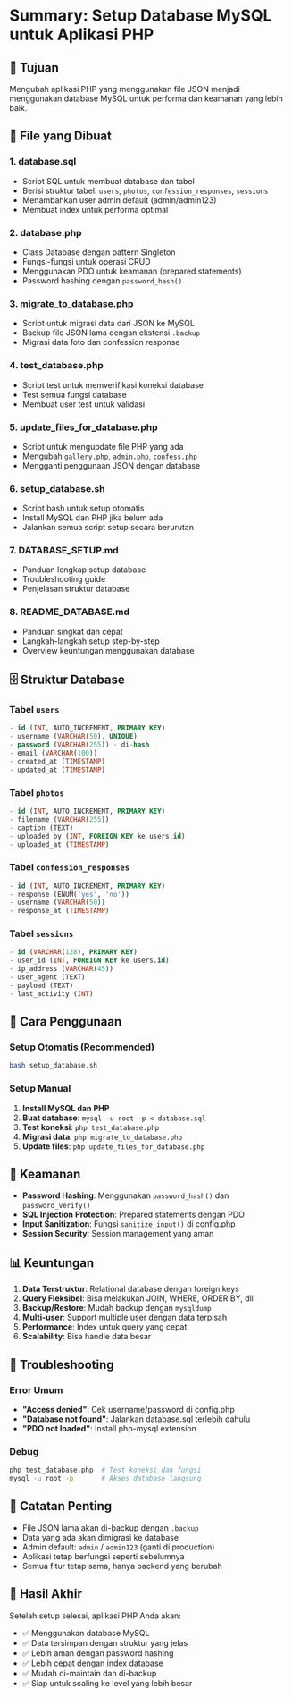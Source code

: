 # Summary: Setup Database MySQL untuk Aplikasi PHP

## 🎯 Tujuan
Mengubah aplikasi PHP yang menggunakan file JSON menjadi menggunakan database MySQL untuk performa dan keamanan yang lebih baik.

## 📁 File yang Dibuat

### 1. **database.sql**
- Script SQL untuk membuat database dan tabel
- Berisi struktur tabel: `users`, `photos`, `confession_responses`, `sessions`
- Menambahkan user admin default (admin/admin123)
- Membuat index untuk performa optimal

### 2. **database.php**
- Class Database dengan pattern Singleton
- Fungsi-fungsi untuk operasi CRUD
- Menggunakan PDO untuk keamanan (prepared statements)
- Password hashing dengan `password_hash()`

### 3. **migrate_to_database.php**
- Script untuk migrasi data dari JSON ke MySQL
- Backup file JSON lama dengan ekstensi `.backup`
- Migrasi data foto dan confession response

### 4. **test_database.php**
- Script test untuk memverifikasi koneksi database
- Test semua fungsi database
- Membuat user test untuk validasi

### 5. **update_files_for_database.php**
- Script untuk mengupdate file PHP yang ada
- Mengubah `gallery.php`, `admin.php`, `confess.php`
- Mengganti penggunaan JSON dengan database

### 6. **setup_database.sh**
- Script bash untuk setup otomatis
- Install MySQL dan PHP jika belum ada
- Jalankan semua script setup secara berurutan

### 7. **DATABASE_SETUP.md**
- Panduan lengkap setup database
- Troubleshooting guide
- Penjelasan struktur database

### 8. **README_DATABASE.md**
- Panduan singkat dan cepat
- Langkah-langkah setup step-by-step
- Overview keuntungan menggunakan database

## 🗄️ Struktur Database

### Tabel `users`
```sql
- id (INT, AUTO_INCREMENT, PRIMARY KEY)
- username (VARCHAR(50), UNIQUE)
- password (VARCHAR(255)) - di-hash
- email (VARCHAR(100))
- created_at (TIMESTAMP)
- updated_at (TIMESTAMP)
```

### Tabel `photos`
```sql
- id (INT, AUTO_INCREMENT, PRIMARY KEY)
- filename (VARCHAR(255))
- caption (TEXT)
- uploaded_by (INT, FOREIGN KEY ke users.id)
- uploaded_at (TIMESTAMP)
```

### Tabel `confession_responses`
```sql
- id (INT, AUTO_INCREMENT, PRIMARY KEY)
- response (ENUM('yes', 'no'))
- username (VARCHAR(50))
- response_at (TIMESTAMP)
```

### Tabel `sessions`
```sql
- id (VARCHAR(128), PRIMARY KEY)
- user_id (INT, FOREIGN KEY ke users.id)
- ip_address (VARCHAR(45))
- user_agent (TEXT)
- payload (TEXT)
- last_activity (INT)
```

## 🚀 Cara Penggunaan

### Setup Otomatis (Recommended)
```bash
bash setup_database.sh
```

### Setup Manual
1. **Install MySQL dan PHP**
2. **Buat database**: `mysql -u root -p < database.sql`
3. **Test koneksi**: `php test_database.php`
4. **Migrasi data**: `php migrate_to_database.php`
5. **Update files**: `php update_files_for_database.php`

## 🔐 Keamanan

- **Password Hashing**: Menggunakan `password_hash()` dan `password_verify()`
- **SQL Injection Protection**: Prepared statements dengan PDO
- **Input Sanitization**: Fungsi `sanitize_input()` di config.php
- **Session Security**: Session management yang aman

## 📊 Keuntungan

1. **Data Terstruktur**: Relational database dengan foreign keys
2. **Query Fleksibel**: Bisa melakukan JOIN, WHERE, ORDER BY, dll
3. **Backup/Restore**: Mudah backup dengan `mysqldump`
4. **Multi-user**: Support multiple user dengan data terpisah
5. **Performance**: Index untuk query yang cepat
6. **Scalability**: Bisa handle data besar

## 🔧 Troubleshooting

### Error Umum
- **"Access denied"**: Cek username/password di config.php
- **"Database not found"**: Jalankan database.sql terlebih dahulu
- **"PDO not loaded"**: Install php-mysql extension

### Debug
```bash
php test_database.php  # Test koneksi dan fungsi
mysql -u root -p       # Akses database langsung
```

## 📝 Catatan Penting

- File JSON lama akan di-backup dengan `.backup`
- Data yang ada akan dimigrasi ke database
- Admin default: `admin` / `admin123` (ganti di production)
- Aplikasi tetap berfungsi seperti sebelumnya
- Semua fitur tetap sama, hanya backend yang berubah

## 🎉 Hasil Akhir

Setelah setup selesai, aplikasi PHP Anda akan:
- ✅ Menggunakan database MySQL
- ✅ Data tersimpan dengan struktur yang jelas
- ✅ Lebih aman dengan password hashing
- ✅ Lebih cepat dengan index database
- ✅ Mudah di-maintain dan di-backup
- ✅ Siap untuk scaling ke level yang lebih besar